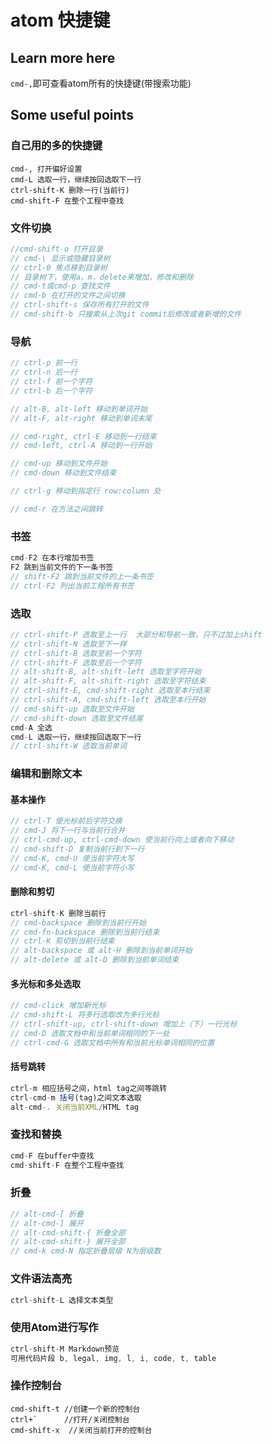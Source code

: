 # atom 快捷键

## Learn more here

`cmd-,`即可查看atom所有的快捷键(带搜索功能)

## Some useful points

### 自己用的多的快捷键

```
cmd-, 打开偏好设置
cmd-L 选取一行，继续按回选取下一行
ctrl-shift-K 删除一行(当前行)
cmd-shift-F 在整个工程中查找
```

### 文件切换

```javascript
//cmd-shift-o 打开目录
// cmd-\ 显示或隐藏目录树
// ctrl-0 焦点移到目录树
// 目录树下，使用a，m，delete来增加，修改和删除
// cmd-t或cmd-p 查找文件
// cmd-b 在打开的文件之间切换
// ctrl-shift-s 保存所有打开的文件
// cmd-shift-b 只搜索从上次git commit后修改或者新增的文件
```

### 导航

```javascript
// ctrl-p 前一行
// ctrl-n 后一行
// ctrl-f 前一个字符
// ctrl-b 后一个字符

// alt-B, alt-left 移动到单词开始
// alt-F, alt-right 移动到单词末尾

// cmd-right, ctrl-E 移动到一行结束
// cmd-left, ctrl-A 移动到一行开始

// cmd-up 移动到文件开始
// cmd-down 移动到文件结束

// ctrl-g 移动到指定行 row:column 处

// cmd-r 在方法之间跳转
```

### 书签

```javascript
cmd-F2 在本行增加书签
F2 跳到当前文件的下一条书签
// shift-F2 跳到当前文件的上一条书签
// ctrl-F2 列出当前工程所有书签
```

### 选取

```javascript
// ctrl-shift-P 选取至上一行  大部分和导航一致，只不过加上shift
// ctrl-shift-N 选取至下一样
// ctrl-shift-B 选取至前一个字符
// ctrl-shift-F 选取至后一个字符
// alt-shift-B, alt-shift-left 选取至字符开始
// alt-shift-F, alt-shift-right 选取至字符结束
// ctrl-shift-E, cmd-shift-right 选取至本行结束
// ctrl-shift-A, cmd-shift-left 选取至本行开始
// cmd-shift-up 选取至文件开始
// cmd-shift-down 选取至文件结尾
cmd-A 全选
cmd-L 选取一行，继续按回选取下一行
// ctrl-shift-W 选取当前单词
```

### 编辑和删除文本

#### 基本操作

```javascript
// ctrl-T 使光标前后字符交换
// cmd-J 将下一行与当前行合并
// ctrl-cmd-up, ctrl-cmd-down 使当前行向上或者向下移动
// cmd-shift-D 复制当前行到下一行
// cmd-K, cmd-U 使当前字符大写
// cmd-K, cmd-L 使当前字符小写
```

#### 删除和剪切

```javascript
ctrl-shift-K 删除当前行
// cmd-backspace 删除到当前行开始
// cmd-fn-backspace 删除到当前行结束
// ctrl-K 剪切到当前行结束
// alt-backspace 或 alt-H 删除到当前单词开始
// alt-delete 或 alt-D 删除到当前单词结束
```

#### 多光标和多处选取

```javascript
// cmd-click 增加新光标
// cmd-shift-L 将多行选取改为多行光标
// ctrl-shift-up, ctrl-shift-down 增加上（下）一行光标
// cmd-D 选取文档中和当前单词相同的下一处
// ctrl-cmd-G 选取文档中所有和当前光标单词相同的位置
```

#### 括号跳转

```javascript
ctrl-m 相应括号之间，html tag之间等跳转
ctrl-cmd-m 括号(tag)之间文本选取
alt-cmd-. 关闭当前XML/HTML tag
```

### 查找和替换

```javascript
cmd-F 在buffer中查找
cmd-shift-F 在整个工程中查找
```

### 折叠

```javascript
// alt-cmd-[ 折叠
// alt-cmd-] 展开
// alt-cmd-shift-{ 折叠全部
// alt-cmd-shift-} 展开全部
// cmd-k cmd-N 指定折叠层级 N为层级数
```

### 文件语法高亮

```javascript
ctrl-shift-L 选择文本类型
```

### 使用Atom进行写作

```javascript
ctrl-shift-M Markdown预览
可用代码片段 b, legal, img, l, i, code, t, table
```

### 操作控制台

```
cmd-shift-t //创建一个新的控制台
ctrl+`      //打开/关闭控制台
cmd-shift-x  //关闭当前打开的控制台
```
